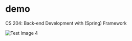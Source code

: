 # demo
CS 204: Back-end Development with (Spring) Framework

![Test Image 4](https://github.com/yountuan/demoo/blob/main/%D0%A1%D0%BD%D0%B8%D0%BC%D0%BE%D0%BA%20%D1%8D%D0%BA%D1%80%D0%B0%D0%BD%D0%B0%20(73).png)

